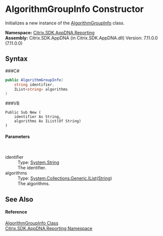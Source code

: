 # AlgorithmGroupInfo Constructor 
 

Initializes a new instance of the <a href="T_Citrix_SDK_AppDNA_Reporting_AlgorithmGroupInfo">AlgorithmGroupInfo</a> class.

**Namespace:**&nbsp;<a href="N_Citrix_SDK_AppDNA_Reporting">Citrix.SDK.AppDNA.Reporting</a><br />**Assembly:**&nbsp;Citrix.SDK.AppDNA (in Citrix.SDK.AppDNA.dll) Version: 7.11.0.0 (7.11.0.0)

## Syntax

###C#
```csharp
public AlgorithmGroupInfo(
	string identifier,
	IList<string> algorithms
)
```

###VB
```vbnet
Public Sub New ( 
	identifier As String,
	algorithms As IList(Of String)
)
```


#### Parameters
&nbsp;<dl><dt>identifier</dt><dd>Type: <a href="http://msdn2.microsoft.com/en-us/library/s1wwdcbf" target="_blank">System.String</a><br />The identifier.</dd><dt>algorithms</dt><dd>Type: <a href="http://msdn2.microsoft.com/en-us/library/5y536ey6" target="_blank">System.Collections.Generic.IList</a>(<a href="http://msdn2.microsoft.com/en-us/library/s1wwdcbf" target="_blank">String</a>)<br />The algorithms.</dd></dl>

## See Also


#### Reference
<a href="T_Citrix_SDK_AppDNA_Reporting_AlgorithmGroupInfo">AlgorithmGroupInfo Class</a><br /><a href="N_Citrix_SDK_AppDNA_Reporting">Citrix.SDK.AppDNA.Reporting Namespace</a><br />
